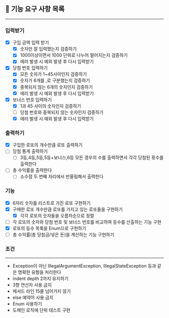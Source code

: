 ## 🚀 기능 요구 사항 목록

<hr>

### 입력받기

- [x] 구입 금액 입력 받기
    - [x] 숫자만 잘 입력했는지 검증하기
    - [x] 1000이상이면서 1000 단위로 나누어 떨어지는지 검증하기
    - [x] 에러 발생 시 예외 발생 후 다시 입력받기
- [x] 당첨 번호 입력하기
    - [x] 모든 숫자가 1~45사이인지 검증하기
    - [x] 숫자가 6개를 ,로 구분했는지 검증하기
    - [x] 중복되지 않는 6개의 숫자인지 검증하기
    - [x] 에러 발생 시 예외 발생 후 다시 입력받기
- [x] 보너스 번호 입력하기
    - [x] 1과 45 사이의 숫자인지 검증하기
    - [ ] 당첨 번호와 중복되지 않는 숫자인지 검증하기
    - [x] 에러 발생 시 예외 발생 후 다시 입력받기

### 출력하기

- [x] 구입한 로또의 개수만큼 로또 출력하기
- [ ] 당첨 통계 출력하기
    - [ ] 3등,4등,5등,5등+보너스,6등 모든 경우의 수를 출력하면서 각각 당첨된 횟수를 출력한다
- [ ] 총 수익률을 출력한다
    - [ ] 소수점 두 번째 자리에서 반올림해서 출력한다

### 기능

- [x] 6자리 숫자를 리스트로 가진 로또 구현하기
- [x] 구매한 로또 개수만큼 로또를 가지고 있는 로또들을 구현하기
    - [x] 각각 로또의 숫자들을 오름차순으로 정렬
- [ ] 각 로또의 숫자와 당첨 번호 및 보너스 번호를 비교하여 등수를 산출하는 기능 구현
- [x] 로또의 등수 목록을 Enum으로 구현하기
- [ ] 총 수익률(총 당첨금/넣은 돈)을 계산하는 기능 구현하기

### 조건

<hr>

- Exception이 아닌 IllegalArgumentException, IllegalStateException
  등과 같은 명확한 유형을 처리한다
- indent depth 2까지 유지하기
- 3항 연산자 사용 금지
- 메서드 라인 15줄 넘어가지 않기
- else 예약어 사용 금지
- Enum 사용하기
- 도메인 로직에 단위 테스트 구현
